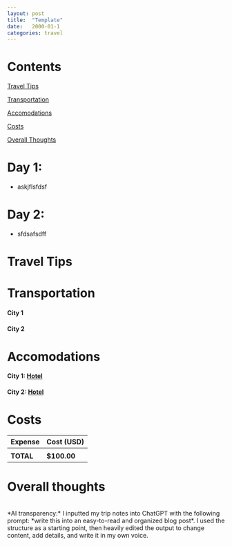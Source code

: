 ```yaml
---
layout: post
title:  "Template"
date:   2000-01-1
categories: travel
---
```


# Contents

[Travel Tips](#travel-tips)

[Transportation](#transportation)

[Accomodations](#accomodations)

[Costs](#costs)

[Overall Thoughts](#overall-thoughts)

# Day 1: 
* askjflsfdsf

# Day 2:
* sfdsafsdff

# Travel Tips

# Transportation
#### City 1

#### City 2

# Accomodations
#### City 1: [Hotel](link)

#### City 2: [Hotel](link)

# Costs

| Expense | Cost (USD) |
| ----------- | ----------- |
| | |
| **TOTAL**	| **$100.00** |

# Overall thoughts


<br>
*AI transparency:* I inputted my trip notes into ChatGPT with the following prompt: *write this into an easy-to-read and organized blog post*. I used the structure as a starting point, then heavily edited the output to change content, add details, and write it in my own voice.